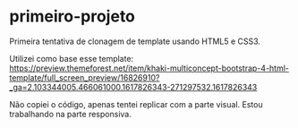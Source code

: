# primeiro-projeto
Primeira tentativa de clonagem de template usando HTML5 e CSS3.

Utilizei como base esse template: https://preview.themeforest.net/item/khaki-multiconcept-bootstrap-4-html-template/full_screen_preview/16826910?_ga=2.103344005.466061000.1617826343-271297532.1617826343

Não copiei o código, apenas tentei replicar com a parte visual. 
Estou trabalhando na parte responsiva.
